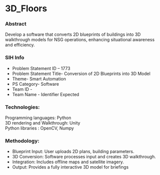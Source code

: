 # 3D_Floors

### Abstract
Develop a  software that converts 2D blueprints of buildings into 3D walkthrough models for NSG operations, enhancing situational awareness and efficiency.


### SIH Info
- Problem Statement ID – 1773
- Problem Statement Title- Conversion of 2D Blueprints into 3D Model
- Theme- Smart Automation
- PS Category- Software
- Team ID - 
- Team Name - Identifier Expected

### Technologies:
Programming languages: Python <br>
3D rendering and Walkthrough: Unity<br>
Python libraries : OpenCV, Numpy<br>

### Methodology:
- Blueprint Input: User uploads 2D plans, building parameters.
- 3D Conversion: Software processes input and creates 3D walkthrough.
- Integration: Includes offline maps and satellite imagery.
- Output: Provides a fully interactive 3D model for briefings
